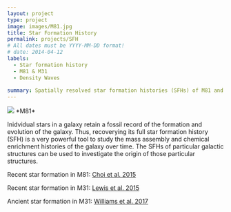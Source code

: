 ```yaml
---
layout: project
type: project
image: images/M81.jpg
title: Star Formation History
permalink: projects/SFH
# All dates must be YYYY-MM-DD format!
# date: 2014-04-12
labels:
  - Star formation history
  - M81 & M31
  - Density Waves
  
summary: Spatially resolved star formation histories (SFHs) of M81 and M31 were measured based on their color magnitude diagrams constructed from HST imaging data.  
---
```


<img class="ui image" src="{{ site.baseurl }}/images/M81.jpg">
*M81*

Inidvidual stars in a galaxy retain a fossil record of the formation and evolution of the galaxy. Thus, recoverying its full star formation history (SFH) is a very powerful tool to study the mass assembly and chemical enrichment histories of the galaxy over time. The SFHs of particular galactic structures can be used to investigate the origin of those particular structures. 

Recent star formation in M81: [Choi et al. 2015](http://adsabs.harvard.edu/abs/2015ApJ...810....9C)

Recent star formation in M31: [Lewis et al. 2015](http://adsabs.harvard.edu/abs/2015ApJ...805..183L)

Ancient star formation in M31: [Williams et al. 2017](http://adsabs.harvard.edu/abs/2017ApJ...846..145W)
